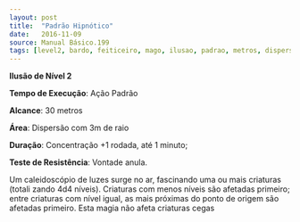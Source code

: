 ```yaml
---
layout: post
title:  "Padrão Hipnótico"
date:   2016-11-09
source: Manual Básico.199
tags: [level2, bardo, feiticeiro, mago, ilusao, padrao, metros, dispersao, concentracao, rodada, minuto, vontade, anula]
---
```


**Ilusão de Nível 2**

**Tempo de Execução**: Ação Padrão

**Alcance**: 30 metros

**Área**: Dispersão com 3m de raio

**Duração**: Concentração +1 rodada, até 1 minuto;

**Teste de Resistência**: Vontade anula.

Um caleidoscópio de luzes surge no ar, fascinando uma ou mais criaturas (totali zando 4d4 níveis). Criaturas com menos níveis são afetadas primeiro; entre criaturas com nível igual, as mais próximas do ponto de origem são afetadas primeiro. Esta magia não afeta criaturas cegas